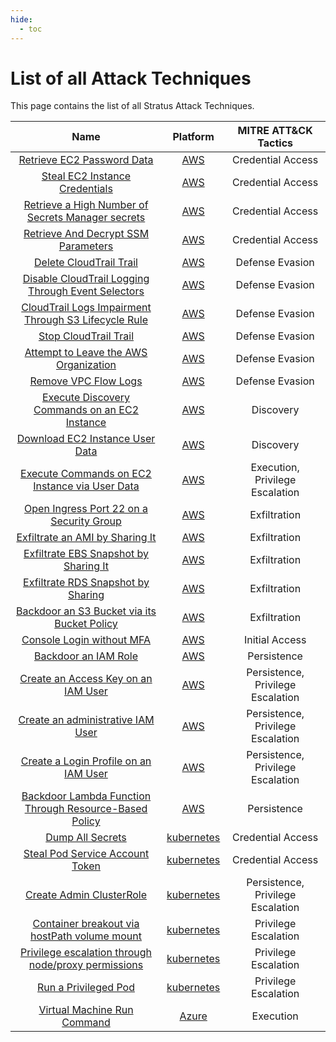 ```yaml
---
hide:
  - toc
---
```


# List of all Attack Techniques

This page contains the list of all Stratus Attack Techniques.

| Name   | Platform | MITRE ATT&CK Tactics |
| :----: | :------: | :------------------: |
| [Retrieve EC2 Password Data](./AWS/aws.credential-access.ec2-get-password-data.md) | [AWS](./AWS/index.md) | Credential Access |
| [Steal EC2 Instance Credentials](./AWS/aws.credential-access.ec2-steal-instance-credentials.md) | [AWS](./AWS/index.md) | Credential Access |
| [Retrieve a High Number of Secrets Manager secrets](./AWS/aws.credential-access.secretsmanager-retrieve-secrets.md) | [AWS](./AWS/index.md) | Credential Access |
| [Retrieve And Decrypt SSM Parameters](./AWS/aws.credential-access.ssm-retrieve-securestring-parameters.md) | [AWS](./AWS/index.md) | Credential Access |
| [Delete CloudTrail Trail](./AWS/aws.defense-evasion.cloudtrail-delete.md) | [AWS](./AWS/index.md) | Defense Evasion |
| [Disable CloudTrail Logging Through Event Selectors](./AWS/aws.defense-evasion.cloudtrail-event-selectors.md) | [AWS](./AWS/index.md) | Defense Evasion |
| [CloudTrail Logs Impairment Through S3 Lifecycle Rule](./AWS/aws.defense-evasion.cloudtrail-lifecycle-rule.md) | [AWS](./AWS/index.md) | Defense Evasion |
| [Stop CloudTrail Trail](./AWS/aws.defense-evasion.cloudtrail-stop.md) | [AWS](./AWS/index.md) | Defense Evasion |
| [Attempt to Leave the AWS Organization](./AWS/aws.defense-evasion.organizations-leave.md) | [AWS](./AWS/index.md) | Defense Evasion |
| [Remove VPC Flow Logs](./AWS/aws.defense-evasion.vpc-remove-flow-logs.md) | [AWS](./AWS/index.md) | Defense Evasion |
| [Execute Discovery Commands on an EC2 Instance](./AWS/aws.discovery.ec2-enumerate-from-instance.md) | [AWS](./AWS/index.md) | Discovery |
| [Download EC2 Instance User Data](./AWS/aws.discovery.ec2-download-user-data.md) | [AWS](./AWS/index.md) | Discovery |
| [Execute Commands on EC2 Instance via User Data](./AWS/aws.execution.ec2-user-data.md) | [AWS](./AWS/index.md) | Execution, Privilege Escalation |
| [Open Ingress Port 22 on a Security Group](./AWS/aws.exfiltration.ec2-security-group-open-port-22-ingress.md) | [AWS](./AWS/index.md) | Exfiltration |
| [Exfiltrate an AMI by Sharing It](./AWS/aws.exfiltration.ec2-share-ami.md) | [AWS](./AWS/index.md) | Exfiltration |
| [Exfiltrate EBS Snapshot by Sharing It](./AWS/aws.exfiltration.ec2-share-ebs-snapshot.md) | [AWS](./AWS/index.md) | Exfiltration |
| [Exfiltrate RDS Snapshot by Sharing](./AWS/aws.exfiltration.rds-share-snapshot.md) | [AWS](./AWS/index.md) | Exfiltration |
| [Backdoor an S3 Bucket via its Bucket Policy](./AWS/aws.exfiltration.s3-backdoor-bucket-policy.md) | [AWS](./AWS/index.md) | Exfiltration |
| [Console Login without MFA](./AWS/aws.initial-access.console-login-without-mfa.md) | [AWS](./AWS/index.md) | Initial Access |
| [Backdoor an IAM Role](./AWS/aws.persistence.iam-backdoor-role.md) | [AWS](./AWS/index.md) | Persistence |
| [Create an Access Key on an IAM User](./AWS/aws.persistence.iam-backdoor-user.md) | [AWS](./AWS/index.md) | Persistence, Privilege Escalation |
| [Create an administrative IAM User](./AWS/aws.persistence.iam-create-admin-user.md) | [AWS](./AWS/index.md) | Persistence, Privilege Escalation |
| [Create a Login Profile on an IAM User](./AWS/aws.persistence.iam-create-user-login-profile.md) | [AWS](./AWS/index.md) | Persistence, Privilege Escalation |
| [Backdoor Lambda Function Through Resource-Based Policy](./AWS/aws.persistence.lambda-backdoor-function.md) | [AWS](./AWS/index.md) | Persistence |
| [Dump All Secrets](./kubernetes/k8s.credential-access.dump-secrets.md) | [kubernetes](./kubernetes/index.md) | Credential Access |
| [Steal Pod Service Account Token](./kubernetes/k8s.credential-access.steal-serviceaccount-token.md) | [kubernetes](./kubernetes/index.md) | Credential Access |
| [Create Admin ClusterRole](./kubernetes/k8s.persistence.create-admin-clusterrole.md) | [kubernetes](./kubernetes/index.md) | Persistence, Privilege Escalation |
| [Container breakout via hostPath volume mount](./kubernetes/k8s.privilege-escalation.hostpath-volume.md) | [kubernetes](./kubernetes/index.md) | Privilege Escalation |
| [Privilege escalation through node/proxy permissions](./kubernetes/k8s.privilege-escalation.nodes-proxy.md) | [kubernetes](./kubernetes/index.md) | Privilege Escalation |
| [Run a Privileged Pod](./kubernetes/k8s.privilege-escalation.privileged-pod.md) | [kubernetes](./kubernetes/index.md) | Privilege Escalation |
| [Virtual Machine Run Command](./azure/azure.execution.vm-run-command.md) | [Azure](./azure/index.md) | Execution |